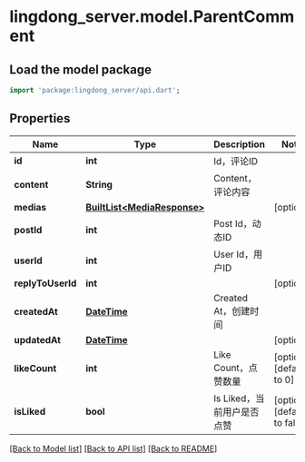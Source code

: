 # lingdong_server.model.ParentComment

## Load the model package
```dart
import 'package:lingdong_server/api.dart';
```

## Properties
Name | Type | Description | Notes
------------ | ------------- | ------------- | -------------
**id** | **int** | Id，评论ID | 
**content** | **String** | Content，评论内容 | 
**medias** | [**BuiltList&lt;MediaResponse&gt;**](MediaResponse.md) |  | [optional] 
**postId** | **int** | Post Id，动态ID | 
**userId** | **int** | User Id，用户ID | 
**replyToUserId** | **int** |  | [optional] 
**createdAt** | [**DateTime**](DateTime.md) | Created At，创建时间 | 
**updatedAt** | [**DateTime**](DateTime.md) |  | [optional] 
**likeCount** | **int** | Like Count，点赞数量 | [optional] [default to 0]
**isLiked** | **bool** | Is Liked，当前用户是否点赞 | [optional] [default to false]

[[Back to Model list]](../README.md#documentation-for-models) [[Back to API list]](../README.md#documentation-for-api-endpoints) [[Back to README]](../README.md)


